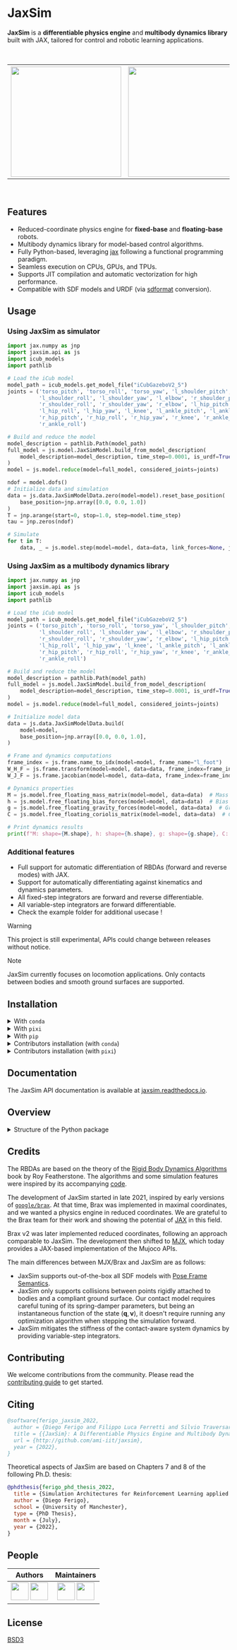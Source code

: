 # JaxSim

**JaxSim** is a **differentiable physics engine** and **multibody dynamics library** built with JAX, tailored for control and robotic learning applications.

<div align="center">
<br/>
<table>
  <tr>
    <th><img src="https://github.com/user-attachments/assets/115b1c1c-6ae5-4c59-92e0-1be13ba954db" width="250"></th>
    <th><img src="https://github.com/user-attachments/assets/f9661fae-9a85-41dd-9a58-218758ec8c9c" width="250"></th>
    <th><img src="https://github.com/user-attachments/assets/ae8adadf-3bca-47b8-97ca-3a9273633d60" width="250"></th>
  </tr>
</table>
<br/>
</div>

## Features
- Reduced-coordinate physics engine for **fixed-base** and **floating-base** robots.
- Multibody dynamics library for model-based control algorithms.
- Fully Python-based, leveraging [jax][jax] following a functional programming paradigm.
- Seamless execution on CPUs, GPUs, and TPUs.
- Supports JIT compilation and automatic vectorization for high performance.
- Compatible with SDF models and URDF (via [sdformat][sdformat] conversion).

## Usage

### Using JaxSim as simulator


```python
import jax.numpy as jnp
import jaxsim.api as js
import icub_models
import pathlib

# Load the iCub model
model_path = icub_models.get_model_file("iCubGazeboV2_5")
joints = ('torso_pitch', 'torso_roll', 'torso_yaw', 'l_shoulder_pitch',
          'l_shoulder_roll', 'l_shoulder_yaw', 'l_elbow', 'r_shoulder_pitch',
          'r_shoulder_roll', 'r_shoulder_yaw', 'r_elbow', 'l_hip_pitch',
          'l_hip_roll', 'l_hip_yaw', 'l_knee', 'l_ankle_pitch', 'l_ankle_roll',
          'r_hip_pitch', 'r_hip_roll', 'r_hip_yaw', 'r_knee', 'r_ankle_pitch',
          'r_ankle_roll')

# Build and reduce the model
model_description = pathlib.Path(model_path)
full_model = js.model.JaxSimModel.build_from_model_description(
    model_description=model_description, time_step=0.0001, is_urdf=True
)
model = js.model.reduce(model=full_model, considered_joints=joints)

ndof = model.dofs()
# Initialize data and simulation
data = js.data.JaxSimModelData.zero(model=model).reset_base_position(
    base_position=jnp.array([0.0, 0.0, 1.0])
)
T = jnp.arange(start=0, stop=1.0, step=model.time_step)
tau = jnp.zeros(ndof)

# Simulate
for t in T:
    data, _ = js.model.step(model=model, data=data, link_forces=None, joint_force_references=tau)

```

### Using JaxSim as a multibody dynamics library
``` python
import jax.numpy as jnp
import jaxsim.api as js
import icub_models
import pathlib

# Load the iCub model
model_path = icub_models.get_model_file("iCubGazeboV2_5")
joints = ('torso_pitch', 'torso_roll', 'torso_yaw', 'l_shoulder_pitch',
          'l_shoulder_roll', 'l_shoulder_yaw', 'l_elbow', 'r_shoulder_pitch',
          'r_shoulder_roll', 'r_shoulder_yaw', 'r_elbow', 'l_hip_pitch',
          'l_hip_roll', 'l_hip_yaw', 'l_knee', 'l_ankle_pitch', 'l_ankle_roll',
          'r_hip_pitch', 'r_hip_roll', 'r_hip_yaw', 'r_knee', 'r_ankle_pitch',
          'r_ankle_roll')

# Build and reduce the model
model_description = pathlib.Path(model_path)
full_model = js.model.JaxSimModel.build_from_model_description(
    model_description=model_description, time_step=0.0001, is_urdf=True
)
model = js.model.reduce(model=full_model, considered_joints=joints)

# Initialize model data
data = js.data.JaxSimModelData.build(
    model=model,
    base_position=jnp.array([0.0, 0.0, 1.0],
)

# Frame and dynamics computations
frame_index = js.frame.name_to_idx(model=model, frame_name="l_foot")
W_H_F = js.frame.transform(model=model, data=data, frame_index=frame_index)  # Frame transformation
W_J_F = js.frame.jacobian(model=model, data=data, frame_index=frame_index)  # Frame Jacobian

# Dynamics properties
M = js.model.free_floating_mass_matrix(model=model, data=data)  # Mass matrix
h = js.model.free_floating_bias_forces(model=model, data=data)  # Bias forces
g = js.model.free_floating_gravity_forces(model=model, data=data)  # Gravity forces
C = js.model.free_floating_coriolis_matrix(model=model, data=data)  # Coriolis matrix

# Print dynamics results
print(f"M: shape={M.shape}, h: shape={h.shape}, g: shape={g.shape}, C: shape={C.shape}")

```
### Additional features

- Full support for automatic differentiation of RBDAs (forward and reverse modes) with JAX.
- Support for automatically differentiating against kinematics and dynamics parameters.
- All fixed-step integrators are forward and reverse differentiable.
- All variable-step integrators are forward differentiable.
- Check the example folder for additional usecase !

[jax]: https://github.com/google/jax/
[sdformat]: https://github.com/gazebosim/sdformat
[notation]: https://research.tue.nl/en/publications/multibody-dynamics-notation-version-2
[passive_viewer_mujoco]: https://mujoco.readthedocs.io/en/stable/python.html#passive-viewer

> [!WARNING]
> This project is still experimental, APIs could change between releases without notice.

> [!NOTE]
> JaxSim currently focuses on locomotion applications.
> Only contacts between bodies and smooth ground surfaces are supported.

## Installation

<details>
<summary>With <code>conda</code></summary>

You can install the project using [`conda`][conda] as follows:

```bash
conda install jaxsim -c conda-forge
```

You can enforce GPU support, if needed, by also specifying `"jaxlib = * = *cuda*"`.

</details>

<details>
<summary>With <code>pixi</code></summary>

> [!NOTE]
> The minimum version of `pixi` required is `0.39.0`.

You can add the jaxsim depedency in [`pixi`][pixi] project as follows:

```bash
pixi add jaxsim
```

If you are on Linux and you want to use a `cuda`-powered version of `jax`, remember to add the appropriate line in the [`system-requirements`](https://pixi.sh/latest/reference/pixi_manifest/#the-system-requirements-table) table, i.e. adding

~~~toml
[system-requirements]
cuda = "12"
~~~

if you are using a `pixi.toml` file or

~~~toml
[tool.pixi.system-requirements]
cuda = "12"
~~~

if you are using a `pyproject.toml` file.

</details>

<details>
<summary>With <code>pip</code></summary>

You can install the project using [`pypa/pip`][pip], preferably in a [virtual environment][venv], as follows:

```bash
pip install jaxsim
```

Check [`pyproject.toml`](pyproject.toml) for the complete list of optional dependencies.
You can obtain a full installation using `jaxsim[all]`.

If you need GPU support, follow the official [installation instructions][jax_gpu] of JAX.

</details>

<details>
<summary>Contributors installation (with <code>conda</code>)</summary>

If you want to contribute to the project, we recommend creating the following `jaxsim` conda environment first:

```bash
conda env create -f environment.yml
```

Then, activate the environment and install the project in editable mode:

```bash
conda activate jaxsim
pip install --no-deps -e .
```

</details>

<details>
<summary>Contributors installation (with <code>pixi</code>)</summary>

> [!NOTE]
> The minimum version of `pixi` required is `0.39.0`.

You can install the default dependencies of the project using [`pixi`][pixi] as follows:

```bash
pixi install
```

See `pixi task list` for a list of available tasks.

</details>

[conda]: https://anaconda.org/
[pip]: https://github.com/pypa/pip/
[pixi]: https://pixi.sh/
[venv]: https://docs.python.org/3/tutorial/venv.html
[jax_gpu]: https://github.com/google/jax/#installation

## Documentation

The JaxSim API documentation is available at [jaxsim.readthedocs.io][readthedocs].

[readthedocs]: https://jaxsim.readthedocs.io/


## Overview

<details>
<summary>Structure of the Python package</summary>

```
# tree -L 2 -I "__pycache__" -I "__init__*" -I "__main__*" src/jaxsim

src/jaxsim
|-- api..........................# Package containing the main functional APIs.
|   |-- com.py...................# |-- APIs for computing quantities related to the center of mass.
|   |-- common.py................# |-- Common utilities used in the current package.
|   |-- contact.py...............# |-- APIs for computing quantities related to the collidable points.
|   |-- data.py..................# |-- Class storing the data of a simulated model.
|   |-- frame.py.................# |-- APIs for computing quantities related to additional frames.
|   |-- joint.py.................# |-- APIs for computing quantities related to the joints.
|   |-- kin_dyn_parameters.py....# |-- Class storing kinematic and dynamic parameters of a model.
|   |-- link.py..................# |-- APIs for computing quantities related to the links.
|   |-- model.py.................# |-- Class defining a simulated model and APIs for computing related quantities.
|   |-- ode.py...................# |-- APIs for computing quantities related to the system dynamics.
|   |-- ode_data.py..............# |-- Set of classes to store the data of the system dynamics.
|   `-- references.py............# `-- Helper class to create references (link forces and joint torques).
|-- exceptions.py................# Module containing functions to raise exceptions from JIT-compiled functions.
|-- integrators..................# Package containing the integrators used to simulate the system dynamics.
|   |-- common.py................# |-- Common utilities used in the current package.
|   |-- fixed_step.py............# |-- Fixed-step integrators (explicit Runge-Kutta schemes).
|   `-- variable_step.py.........# `-- Variable-step integrators (embedded Runge-Kutta schemes).
|-- logging.py...................# Module containing logging utilities.
|-- math.........................# Package containing mathematical utilities.
|   |-- adjoint.py...............# |-- APIs for creating and manipulating 6D transformations.
|   |-- cross.py.................# |-- APIs for computing cross products of 6D quantities.
|   |-- inertia.py...............# |-- APIs for creating and manipulating 6D inertia matrices.
|   |-- joint_model.py...........# |-- APIs defining the supported joint model and the corresponding transformations.
|   |-- quaternion.py............# |-- APIs for creating and manipulating quaternions.
|   |-- rotation.py..............# |-- APIs for creating and manipulating rotation matrices.
|   |-- skew.py..................# |-- APIs for creating and manipulating skew-symmetric matrices.
|   `-- transform.py.............# `-- APIs for creating and manipulating homogeneous transformations.
|-- mujoco.......................# Package containing utilities to interact with the Mujoco passive viewer.
|   |-- loaders.py...............# |-- Utilities for converting JaxSim models to Mujoco models.
|   |-- model.py.................# |-- Class providing high-level methods to compute quantities using Mujoco.
|   `-- visualizer.py............# `-- Class that simplifies opening the passive viewer and recording videos.
|-- parsers......................# Package containing utilities to parse model descriptions (SDF and URDF models).
|   |-- descriptions/............# |-- Package containing the intermediate representation of a model description.
|   |-- kinematic_graph.py.......# |-- Definition of the kinematic graph associated with a parsed model description.
|   `-- rod/.....................# `-- Package to create the intermediate representation from model descriptions using ROD.
|-- rbda.........................# Package containing the low-level rigid body dynamics algorithms.
|   |-- aba.py...................# |-- The Articulated Body Algorithm.
|   |-- collidable_points.py.....# |-- Kinematics of collidable points.
|   |-- contacts/................# |-- Package containing the supported contact models.
|   |-- crba.py..................# |-- The Composite Rigid Body Algorithm.
|   |-- forward_kinematics.py....# |-- Forward kinematics of the model.
|   |-- jacobian.py..............# |-- Full Jacobian and full Jacobian derivative.
|   |-- rnea.py..................# |-- The Recursive Newton-Euler Algorithm.
|   `-- utils.py.................# `-- Common utilities used in the current package.
|-- terrain......................# Package containing resources to specify the terrain.
|   `-- terrain.py...............# `-- Classes defining the supported terrains.
|-- typing.py....................# Module containing type hints.
`-- utils........................# Package of common utilities.
    |-- jaxsim_dataclass.py......# |-- Utilities to operate on pytree dataclasses.
    |-- tracing.py...............# |-- Utilities to use when JAX is tracing functions.
    `-- wrappers.py..............# `-- Utilities to wrap objects for specific use cases on pytree dataclass attributes.
```

</details>

## Credits

The RBDAs are based on the theory of the [Rigid Body Dynamics Algorithms][RBDA]
book by Roy Featherstone.
The algorithms and some simulation features were inspired by its accompanying [code][spatial_v2].

[RBDA]: https://link.springer.com/book/10.1007/978-1-4899-7560-7
[spatial_v2]: http://royfeatherstone.org/spatial/index.html#spatial-software

The development of JaxSim started in late 2021, inspired by early versions of [`google/brax`][brax].
At that time, Brax was implemented in maximal coordinates, and we wanted a physics engine in reduced coordinates.
We are grateful to the Brax team for their work and showing the potential of [JAX][jax] in this field.

Brax v2 was later implemented reduced coordinates, following an approach comparable to JaxSim.
The development then shifted to [MJX][mjx], which today provides a JAX-based implementation of the Mujoco APIs.

The main differences between MJX/Brax and JaxSim are as follows:

- JaxSim supports out-of-the-box all SDF models with [Pose Frame Semantics][PFS].
- JaxSim only supports collisions between points rigidly attached to bodies and a compliant ground surface.
  Our contact model requires careful tuning of its spring-damper parameters, but being an instantaneous
  function of the state $(\mathbf{q}, \boldsymbol{\nu})$, it doesn't require running any optimization algorithm
  when stepping the simulation forward.
- JaxSim mitigates the stiffness of the contact-aware system dynamics by providing variable-step integrators.

[brax]: https://github.com/google/brax
[mjx]: https://mujoco.readthedocs.io/en/3.0.0/mjx.html
[PFS]: http://sdformat.org/tutorials?tut=pose_frame_semantics

## Contributing

We welcome contributions from the community.
Please read the [contributing guide](./CONTRIBUTING.md) to get started.

## Citing

```bibtex
@software{ferigo_jaxsim_2022,
  author = {Diego Ferigo and Filippo Luca Ferretti and Silvio Traversaro and Daniele Pucci},
  title = {{JaxSim}: A Differentiable Physics Engine and Multibody Dynamics Library for Control and Robot Learning},
  url = {http://github.com/ami-iit/jaxsim},
  year = {2022},
}
```

Theoretical aspects of JaxSim are based on Chapters 7 and 8 of the following Ph.D. thesis:

```bibtex
@phdthesis{ferigo_phd_thesis_2022,
  title = {Simulation Architectures for Reinforcement Learning applied to Robotics},
  author = {Diego Ferigo},
  school = {University of Manchester},
  type = {PhD Thesis},
  month = {July},
  year = {2022},
}
```

## People

| Authors | Maintainers |
|:------:|:-----------:|
| [<img src="https://avatars.githubusercontent.com/u/469199?v=4" width="40">][df] [<img src="https://avatars.githubusercontent.com/u/102977828?v=4" width="40">][ff] | [<img src="https://avatars.githubusercontent.com/u/102977828?v=4" width="40">][ff] [<img src="https://avatars.githubusercontent.com/u/57228872?v=4" width="40">][ac] |

[df]: https://github.com/diegoferigo
[ff]: https://github.com/flferretti
[ac]: https://github.com/xela-95

## License

[BSD3](https://choosealicense.com/licenses/bsd-3-clause/)
